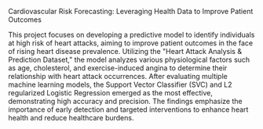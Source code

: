 Cardiovascular Risk Forecasting: Leveraging Health Data to Improve Patient Outcomes 

This project focuses on developing a predictive model to identify individuals at high risk of heart attacks, aiming to improve patient outcomes in the face of rising heart disease prevalence. Utilizing the "Heart Attack Analysis & Prediction Dataset," the model analyzes various physiological factors such as age, cholesterol, and exercise-induced angina to determine their relationship with heart attack occurrences. After evaluating multiple machine learning models, the Support Vector Classifier (SVC) and L2 regularized Logistic Regression emerged as the most effective, demonstrating high accuracy and precision. The findings emphasize the importance of early detection and targeted interventions to enhance heart health and reduce healthcare burdens. 

